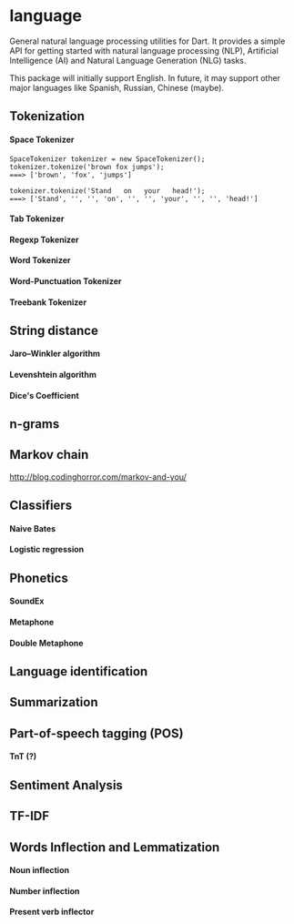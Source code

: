 language
===

General natural language processing utilities for Dart. It provides a simple API for getting started with natural language processing (NLP), Artificial Intelligence (AI) and Natural Language Generation (NLG) tasks.

This package will initially support English. In future, it may support other major languages like Spanish, Russian, Chinese (maybe).


## Tokenization

#### Space Tokenizer

    SpaceTokenizer tokenizer = new SpaceTokenizer();
    tokenizer.tokenize('brown fox jumps');
    ===> ['brown', 'fox', 'jumps']
    
    tokenizer.tokenize('Stand   on   your   head!');
    ===> ['Stand', '', '', 'on', '', '', 'your', '', '', 'head!']

#### Tab Tokenizer
#### Regexp Tokenizer
#### Word Tokenizer
#### Word-Punctuation Tokenizer
#### Treebank Tokenizer

## String distance

#### Jaro–Winkler algorithm
#### Levenshtein algorithm
#### Dice's Coefficient

## n-grams

## Markov chain

http://blog.codinghorror.com/markov-and-you/

## Classifiers

#### Naive Bates
#### Logistic regression

## Phonetics

#### SoundEx
#### Metaphone
#### Double Metaphone

## Language identification

## Summarization

## Part-of-speech tagging (POS)

#### TnT (?)

## Sentiment Analysis

## TF-IDF

## Words Inflection and Lemmatization

#### Noun inflection
#### Number inflection
#### Present verb inflector
